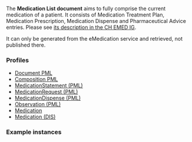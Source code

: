 The **Medication List document** aims to fully comprise the current medication of a patient. It consists of Medication Treatment Plan, Medication Prescription, Medication Dispense and Pharmaceutical Advice entries. Please see [its description in the CH EMED IG](http://fhir.ch/ig/ch-emed/medication-list-document.html).

It can only be generated from the eMedication service and retrieved, not published there.

### Profiles

* [Document PML](StructureDefinition-ch-emed-epr-document-medicationlist.html)
* [Composition PML](StructureDefinition-ch-emed-epr-composition-medicationlist.html)
* [MedicationStatement (PML)](StructureDefinition-ch-emed-epr-medicationstatement-list.html)
* [MedicationRequest (PML)](StructureDefinition-ch-emed-epr-medicationrequest-list.html)
* [MedicationDispense (PML)](StructureDefinition-ch-emed-epr-medicationdispense-list.html)
* [Observation (PML)](StructureDefinition-ch-emed-epr-observation-list.html)
* [Medication](StructureDefinition-ch-emed-epr-medication.html)
* [Medication (DIS)](StructureDefinition-ch-emed-epr-medication-medicationdispense.html)

### Example instances
